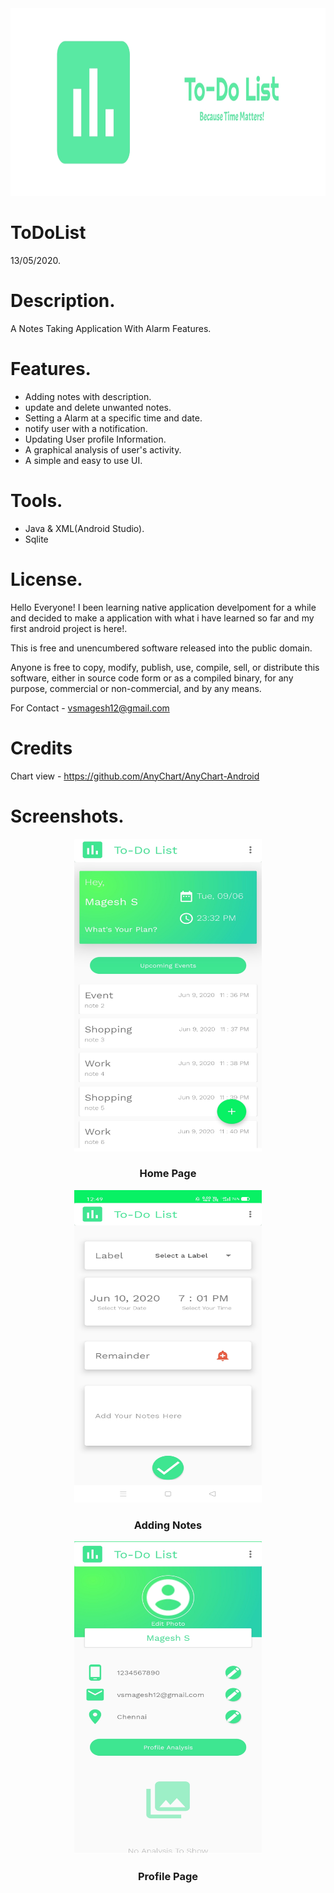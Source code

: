 <img src="https://github.com/MageshVS/ToDoList/blob/master/app/src/main/res/drawable/IMG_20200610_021229.jpg" width="1000" height="300">

# ToDoList
13/05/2020.

# Description.

A Notes Taking Application With Alarm Features.

# Features.

* Adding notes with description.
* update and delete unwanted notes.
* Setting a Alarm at a specific time and date.
* notify user with a notification.
* Updating User profile Information.
* A graphical analysis of user's activity.
* A simple and easy to use UI.

# Tools.

* Java & XML(Android Studio).
* Sqlite

# License.

Hello Everyone!
I been learning native application develpoment for a while and decided to make a application with what i have learned so far and  my first android project is here!.

This is free and unencumbered software released into the public domain.

Anyone is free to copy, modify, publish, use, compile, sell, or distribute this software, either in source code form or as a compiled binary, for any purpose, commercial or non-commercial, and by any means.

For Contact - vsmagesh12@gmail.com

# Credits

Chart view - https://github.com/AnyChart/AnyChart-Android

# Screenshots.

<div align="center">
<img src="https://github.com/MageshVS/ToDoList/blob/master/app/src/main/res/drawable/IMG_20200610_002038.jpg" width="300" height="500" >
<h3>Home Page</h3>
</div>
<div align="center">
<img src="https://github.com/MageshVS/ToDoList/blob/master/app/src/main/res/drawable/Screenshot_2020-06-10-00-49-42-53_a9209a841710ea1cebfcec0facacae9b.jpg" width="300" height="500">
<h3>Adding Notes</h3>
</div>
<div align="center">
<img src="https://github.com/MageshVS/ToDoList/blob/master/app/src/main/res/drawable/IMG_20200610_002005.jpg" width="300" height="500">
<h3>Profile Page</h3>
</div>



